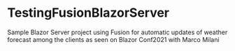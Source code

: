 # TestingFusionBlazorServer

Sample Blazor Server project using Fusion for automatic updates of weather forecast among the clients as seen on Blazor Conf2021 with Marco Milani

